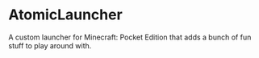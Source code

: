 AtomicLauncher
==============

A custom launcher for Minecraft: Pocket Edition that adds a bunch of fun stuff to play around with.
